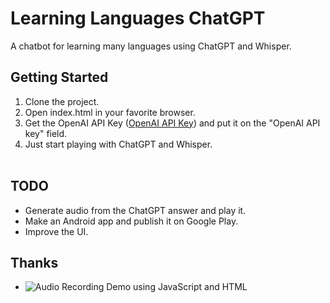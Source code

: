 # Learning Languages ChatGPT
A chatbot for learning many languages using ChatGPT and Whisper.


## Getting Started
1. Clone the project. <br/>
2. Open index.html in your favorite browser. <br/>
3. Get the OpenAI API Key ([OpenAI API Key](https://platform.openai.com/account/api-keys)) and put it on the "OpenAI API key" field. <br/>
4. Just start playing with ChatGPT and Whisper. <br/> <br/>

## TODO
* Generate audio from the ChatGPT answer and play it.
* Make an Android app and publish it on Google Play.
* Improve the UI.

## Thanks

* ![Audio Recording Demo using JavaScript and HTML](https://github.com/ralzohairi/js-audio-recording)
